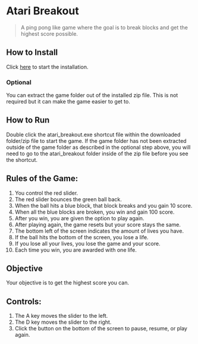 # Atari Breakout
>A ping pong like game where the goal is to break blocks and get the highest score possible.

## How to Install
Click [here](https://github.com/Kazmania21/Portfolio/raw/master/Timeline/7%20-%20Junior%20Year%20(Fall%202023)/atari_breakout.zip) to start the installation.

### Optional
You can extract the game folder out of the installed zip file. This is not required but it can make the game easier to get to.

## How to Run
Double click the atari_breakout.exe shortcut file within the downloaded folder/zip file to start the game. If the game folder has not been extracted outside of the game folder as described in the optional step above, you will need to go to the atari_breakout folder inside of the zip file before you see the shortcut.

## Rules of the Game:
1. You control the red slider.
2. The red slider bounces the green ball back.
3. When the ball hits a blue block, that block breaks and you gain 10 score.
4. When all the blue blocks are broken, you win and gain 100 score.
5. After you win, you are given the option to play again.
6. After playing again, the game resets but your score stays the same.
7. The bottom left of the screen indicates the amount of lives you have.
8. If the ball hits the bottom of the screen, you lose a life.
9. If you lose all your lives, you lose the game and your score.
10. Each time you win, you are awarded with one life.

## Objective
Your objective is to get the highest score you can.

## Controls:
1. The A key moves the slider to the left.
2. The D key moves the slider to the right.
3. Click the button on the bottom of the screen to pause, resume, or play again.